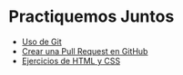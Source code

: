 # Practiquemos Juntos

- [Uso de Git](./docs/git.md)
- [Crear una Pull Request en GitHub](./docs/pull-request-github.md)
- [Ejercicios de HTML y CSS](./src/01-html-css/readme.md)